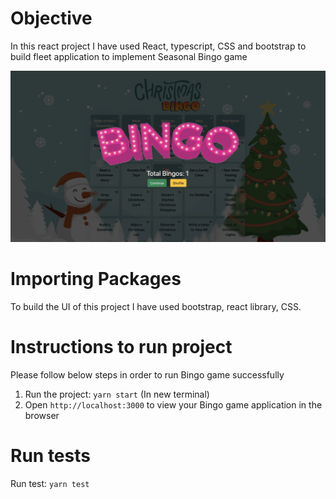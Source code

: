 # Objective

In this react project I have used React, typescript, CSS and bootstrap to build fleet application to implement Seasonal Bingo game

![Alt text](src/Fixtures/front.png?raw=true "Seasonal Bingo Game")

# Importing Packages
To build the UI of this project I have used bootstrap, react library, CSS.

# Instructions to run project
Please follow below steps in order to run Bingo game successfully

1. Run the project: `yarn start` (In new terminal)
2. Open `http://localhost:3000` to view your Bingo game application in the browser

# Run tests
Run test: `yarn test`



